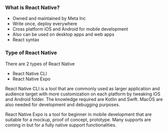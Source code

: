 ### What is React Native?

- Owned and maintained by Meta Inc
- Write once, deploy everywhere
- Cross platform iOS and Android for mobile development
- Also can be used on desktop apps and web apps
- React syntax

### Type of React Native

There are 2 types of React Native

- React Native CLI
- React Native Expo

React Native CLI is a tool that are commonly used as larger application and audience target with more customization on each platform by tweaking iOS and Android folder. The knowledge required are Kotlin and Swift. MacOS are also needed for development and debugging purposes.

React Native Expo is a tool for beginner in mobile development that are suitable for a mockup, proof of concept, prototype. Many supports are coming in but for a fully native support functionalities.
